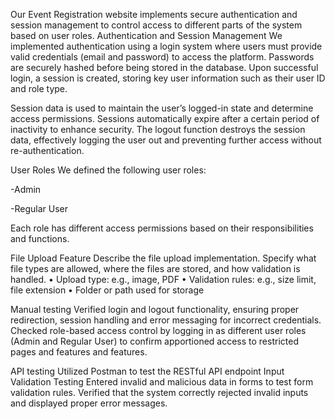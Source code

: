 Our Event Registration website implements secure authentication and session management to control access to different parts of the system based on user roles.
 Authentication and Session Management
We implemented authentication using a login system where users must provide valid credentials (email and password) to access the platform. Passwords are securely hashed before being stored in the database. Upon successful login, a session is created, storing key user information such as their user ID and role type.

Session data is used to maintain the user’s logged-in state and determine access permissions. Sessions automatically expire after a certain period of inactivity to enhance security. The logout function destroys the session data, effectively logging the user out and preventing further access without re-authentication.

 User Roles
We defined the following user roles:

-Admin

-Regular User


Each role has different access permissions based on their responsibilities and functions.

File Upload Feature
Describe the file upload implementation. 
Specify what file types are allowed, where the files are stored, and how validation is  handled. 
• Upload type: e.g., image, PDF 
• Validation rules: e.g., size limit, file extension 
• Folder or path used for storage 

Manual testing
Verified login and logout functionality, ensuring proper redirection, session handling and error messaging for incorrect credentials.
Checked role-based access control by logging in as different user roles (Admin and Regular User) to confirm apportioned access to restricted pages and features and features.

API testing
Utilized Postman to test the RESTful API endpoint
Input Validation Testing
Entered invalid and malicious data in forms to test form validation rules.
Verified that the system correctly rejected invalid inputs and displayed proper error messages.


